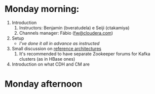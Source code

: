 # Monday morning:
1. Introduction
   1. Instructors: Benjamin (bveratudela) e Seiji (ctakamiya)
   1. Channels manager: Fábio (fw@cloudera.com)
1. Setup
   * _I've done it all in advance as instructed_
1. Small discussion on [reference architectures](https://www.cloudera.com/documentation/other/reference-architecture.html)
   1. It's recommended to have separate Zookeeper forums for Kafka clusters (as in HBase ones)
1. Introduction on what CDH and CM are

# Monday afternoon 
